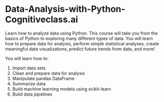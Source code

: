 # Data-Analysis-with-Python-Cognitiveclass.ai

Learn how to analyze data using Python. This course will take you from the basics of Python to exploring many different types of data. You will learn how to prepare data for analysis, perform simple statistical analyses, create meaningful data visualizations, predict future trends from data, and more!

You will learn how to:

1. Import data sets
2. Clean and prepare data for analysis
3. Manipulate pandas DataFrame
4. Summarize data
5. Build machine learning models using scikit-learn
6. Build data pipelines
